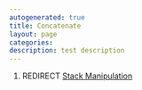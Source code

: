 ```yaml
---
autogenerated: true
title: Concatenate
layout: page
categories: 
description: test description
---
```


1.  REDIRECT [Stack Manipulation](Stack_Manipulation)
